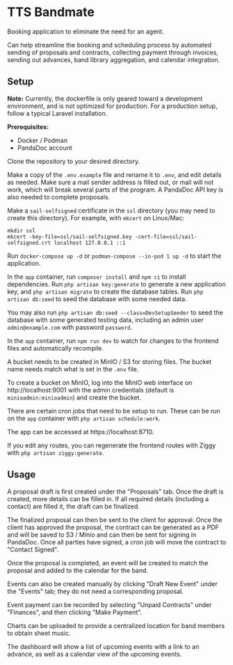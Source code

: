 # TTS Bandmate

Booking application to eliminate the need for an agent.

Can help streamline the booking and scheduling process by automated sending of proposals and contracts, collecting payment through invoices, sending out advances, band library aggregation, and calendar integration.

## Setup

**Note:** Currently, the dockerfile is only geared toward a development environment, and is not optimized for production. For a production setup,
follow a typical Laravel installation.

**Prerequisites:**

- Docker / Podman
- PandaDoc account

Clone the repository to your desired directory.

Make a copy of the `.env.example` file and rename it to `.env`, and edit details as needed. Make sure a mail sender address is filled out, or mail will not work, which will break several parts of the program. A PandaDoc API key is also needed to complete proposals.

Make a `sail-selfsigned` certificate in the `ssl` directory (you may need to create this directory). For example, with `mkcert` on Linux/Mac:

```
mkdir ssl
mkcert -key-file=ssl/sail-selfsigned.key -cert-file=ssl/sail-selfsigned.crt localhost 127.0.0.1 ::1
```

Run `docker-compose up -d` or `podman-compose --in-pod 1 up -d` to start the application.

In the `app` container, run `composer install` and `npm ci` to install dependencies. Run `php artisan key:generate` to generate a new application key, and `php artisan migrate` to
create the database tables. Run `php artisan db:seed` to seed the database with some needed data.

You may also run `php artisan db:seed --class=DevSetupSeeder` to seed the
database with some generated testing data, including an admin user `admin@example.com` with password `password`.

In the `app` container, run `npm run dev` to watch for changes to the frontend files and automatically recompile.

A bucket needs to be created in MinIO / S3 for storing files. The bucket name needs match what is set in the `.env` file.

To create a bucket on MinIO, log into the MinIO web interface on http://localhost:9001 with the admin credentials (default is `minioadmin:minioadmin`) and create the bucket.

There are certain cron jobs that need to be setup to run. These can be run on the `app` container with `php artisan schedule:work`.

The app can be accessed at https://localhost:8710.

If you edit any routes, you can regenerate the frontend routes with Ziggy with `php artisan ziggy:generate`.

## Usage

A proposal draft is first created under the "Proposals" tab. Once the draft is created, more details can be filled in. If all required details (including a contact) are filled it, the draft can be finalized.

The finalized proposal can then be sent to the client for approval. Once the client has approved the proposal, the contract can be generated as a PDF and will be saved to S3 / Minio and can then be sent for signing in PandaDoc. Once all parties have signed, a cron job will move the contract to "Contact Signed".

Once the proposal is completed, an event will be created to match the proposal and added to the calendar for the band.

Events can also be created manually by clicking "Draft New Event" under the "Events" tab; they do not need a corresponding proposal.

Event payment can be recorded by selecting "Unpaid Contracts" under "Finances", and then clicking "Make Payment".

Charts can be uploaded to provide a centralized location for band members to obtain sheet music.

The dashboard will show a list of upcoming events with a link to an advance, as well as a calendar view of the upcoming events.
